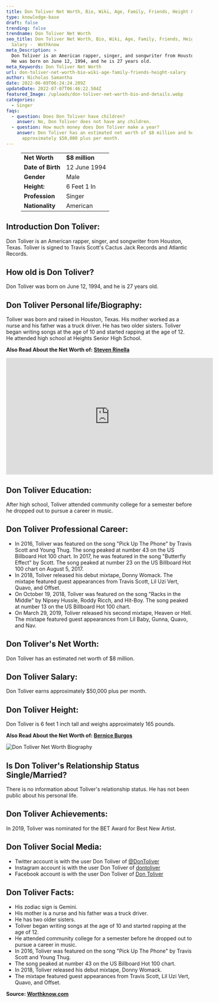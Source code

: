 ```yaml
---
title: Don Toliver Net Worth, Bio, Wiki, Age, Family, Friends, Height & Salary
type: knowledge-base
draft: false
trending: false
trendname: Don Toliver Net Worth
seo_title: Don Toliver Net Worth, Bio, Wiki, Age, Family, Friends, Height &
  Salary -  Wothknow
meta_Description: >
  Don Toliver is an American rapper, singer, and songwriter from Houston, Texas.
  He was born on June 12, 1994, and he is 27 years old.
meta_Keywords: Don Toliver Net Worth
url: don-toliver-net-worth-bio-wiki-age-family-friends-height-salary
author: Nicholas Samantha
date: 2022-06-09T06:24:24.209Z
updateDate: 2022-07-07T06:46:22.504Z
featured_Image: /uploads/don-toliver-net-worth-bio-and-details.webp
categories:
  - Singer
faqs:
  - question: Does Don Toliver have children?
    answer: No, Don Toliver does not have any children.
  - question: How much money does Don Toliver make a year?
    answer: Don Toliver has an estimated net worth of $8 million and he earns
      approximately $50,000 plus per month.
---
```

<figure class="wp-block-table is-style-stripes">
  <table>
    <tbody>
      <tr>
        <td>
          <strong>Net Worth</strong>
        </td>
        <td>
          <strong>$8 million</strong>
        </td>
      </tr>
      <tr>
        <td>
          <strong>Date of Birth</strong>
        </td>
        <td>12 June 1994</td>
      </tr>
      <tr>
        <td>
          <strong>Gender</strong>
        </td>
        <td>Male</td>
      </tr>
      <tr>
        <td>
          <strong>Height:</strong>
        </td>
        <td>6 Feet 1 In</td>
      </tr>
      <tr>
        <td>
          <strong>Profession</strong>
        </td>
        <td>Singer</td>
      </tr>
      <tr>
        <td>
          <strong>Nationality</strong>
        </td>
        <td>American</td>
      </tr>
    </tbody>
  </table>
</figure>

## **Introduction Don Toliver:**

Don Toliver is an American rapper, singer, and songwriter from Houston, Texas. Toliver is signed to Travis Scott's Cactus Jack Records and Atlantic Records.

## **How old is Don Toliver?**

Don Toliver was born on June 12, 1994, and he is 27 years old.

## **Don Toliver Personal life/Biography:**

Toliver was born and raised in Houston, Texas. His mother worked as a nurse and his father was a truck driver. He has two older sisters. Toliver began writing songs at the age of 10 and started rapping at the age of 12. He attended high school at Heights Senior High School.

**Also Read About the Net Worth of: <a href="https://worthknow.com/steven-rinella-net-worth-bio-age-family-friends-height-salary/" target="_blank" rel="noopener">Steven Rinella</a>**

<iframe width="560" height="315" src="https://www.youtube.com/embed/aAWG-wgmaik" title="YouTube video player" frameborder="0" allow="accelerometer; autoplay; clipboard-write; encrypted-media; gyroscope; picture-in-picture" allowfullscreen></iframe>

## **Don Toliver Education:**

After high school, Toliver attended community college for a semester before he dropped out to pursue a career in music.

## **Don Toliver Professional Career:**

* In 2016, Toliver was featured on the song "Pick Up The Phone" by Travis Scott and Young Thug. The song peaked at number 43 on the US Billboard Hot 100 chart. In 2017, he was featured in the song "Butterfly Effect" by Scott. The song peaked at number 23 on the US Billboard Hot 100 chart on August 5, 2017. 
* In 2018, Toliver released his debut mixtape, Donny Womack. The mixtape featured guest appearances from Travis Scott, Lil Uzi Vert, Quavo, and Offset.
* On October 19, 2018, Toliver was featured on the song "Racks in the Middle" by Nipsey Hussle, Roddy Ricch, and Hit-Boy. The song peaked at number 13 on the US Billboard Hot 100 chart. 
* On March 29, 2019, Toliver released his second mixtape, Heaven or Hell. The mixtape featured guest appearances from Lil Baby, Gunna, Quavo, and Nav.

## **Don Toliver's Net Worth:**

Don Toliver has an estimated net worth of $8 million.

## **Don Toliver Salary:**

Don Toliver earns approximately $50,000 plus per month.

## **Don Toliver Height:**

Don Toliver is 6 feet 1 inch tall and weighs approximately 165 pounds.

**Also Read About the Net Worth of: <a href="https://worthknow.com/bernice-burgos-net-worth-bio-wiki-age-family-friends-height-salary/" target="_blank" rel="noopener">Bernice Burgos</a>**

![Don Toliver Net Worth Biography](/uploads/don-toliver-net-worth.webp)

## **Is Don Toliver's Relationship Status Single/Married?**

There is no information about Toliver's relationship status. He has not been public about his personal life.

## **Don Toliver Achievements:**

In 2019, Toliver was nominated for the BET Award for Best New Artist.

## **Don Toliver Social Media:**

* Twitter account is with the user Don Toliver of <a href="https://twitter.com/dontoliver" target="_blank" rel="nofollow" rel="noopener">@DonToliver</a>
* Instagram account is with the user Don Toliver of <a href="https://www.instagram.com/dontoliver/" target="_blank" rel="nofollow" rel="noopener">dontoliver</a>
* Facebook account is with the user Don Toliver of <a href="https://www.facebook.com/DonToliver" target="_blank" rel="nofollow" rel="noopener">Don Toliver</a>

## **Don Toliver Facts:**

* His zodiac sign is Gemini.
* His mother is a nurse and his father was a truck driver.
* He has two older sisters.
* Toliver began writing songs at the age of 10 and started rapping at the age of 12.
* He attended community college for a semester before he dropped out to pursue a career in music.
* In 2016, Toliver was featured on the song "Pick Up The Phone" by Travis Scott and Young Thug.
* The song peaked at number 43 on the US Billboard Hot 100 chart.
* In 2018, Toliver released his debut mixtape, Donny Womack.
* The mixtape featured guest appearances from Travis Scott, Lil Uzi Vert, Quavo, and Offset.

**Source: <a href="https://worthknow.com/" target="_blank" rel="noopener">Worthknow.com</a>**
